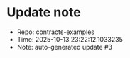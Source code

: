 ﻿# Update note
- Repo: contracts-examples
- Time: 2025-10-13 23:22:12.1033235
- Note: auto-generated update #3
